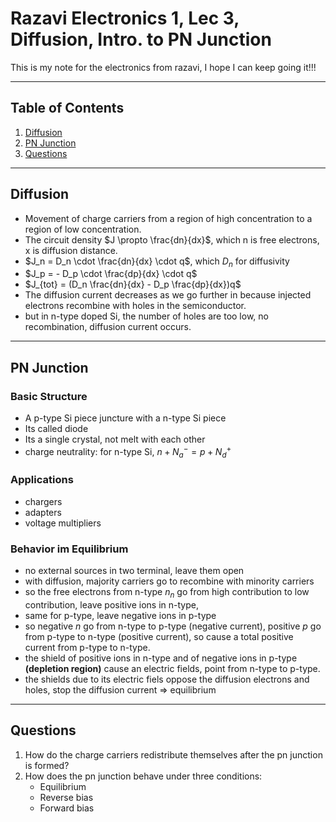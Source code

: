 # Razavi Electronics 1, Lec 3, Diffusion, Intro. to PN Junction

This is my note for the electronics from razavi, I hope I can keep going it!!!

---

## Table of Contents

1. [Diffusion](#diffusion)
2. [PN Junction](#pn-junction)
3. [Questions](#questions)



---
## Diffusion
+ Movement of charge carriers from a region of high concentration to a region of low concentration.
+ The circuit density $J \propto \frac{dn}{dx}$, which n is free electrons, x is diffusion distance.
+ $J_n = D_n \cdot \frac{dn}{dx} \cdot q$, which $D_n$ for diffusivity
+  $J_p =  - D_p \cdot \frac{dp}{dx} \cdot q$
+ $J_{tot} = (D_n \frac{dn}{dx} - D_p \frac{dp}{dx})q$ 
+ The diffusion current decreases as we go further in because injected electrons recombine with holes in the semiconductor.
+ but in n-type doped Si, the number of holes are too low, no recombination, diffusion current occurs.


 
---
## PN Junction
### Basic Structure
+ A p-type Si piece juncture with a n-type Si piece
+ Its called diode
+ Its a single crystal, not melt with each other
+ charge neutrality: for n-type Si, 
    $n + N_a^- = p + N_d^+$

### Applications
+ chargers
+ adapters
+ voltage multipliers

### Behavior im Equilibrium
+ no external sources in two terminal, leave them open
+ with diffusion, majority carriers go to recombine with minority carriers
+ so the free electrons from n-type $n_n$ go from high contribution to low contribution, leave positive ions in n-type,
+ same for p-type, leave negative ions in p-type
+ so negative $n$ go from n-type to p-type (negative current), positive $p$ go from p-type to n-type (positive current), so cause a total positive current from p-type to n-type.
+ the shield of positive ions in n-type and of negative ions in p-type **(depletion region)** cause an electric fields, point from n-type to p-type.
+ the shields due to its electric fiels oppose the diffusion electrons and holes, stop the diffusion current => equilibrium
---
## Questions
1. How do the charge carriers redistribute themselves after the pn junction is formed?
2. How does the pn junction behave under three conditions:
    + Equilibrium
    + Reverse bias
    + Forward bias








 


